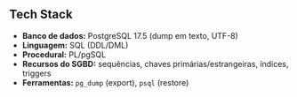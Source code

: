 ## Tech Stack
- **Banco de dados:** PostgreSQL 17.5 (dump em texto, UTF-8)
- **Linguagem:** SQL (DDL/DML)
- **Procedural:** PL/pgSQL
- **Recursos do SGBD:** sequências, chaves primárias/estrangeiras, índices, triggers
- **Ferramentas:** `pg_dump` (export), `psql` (restore)
